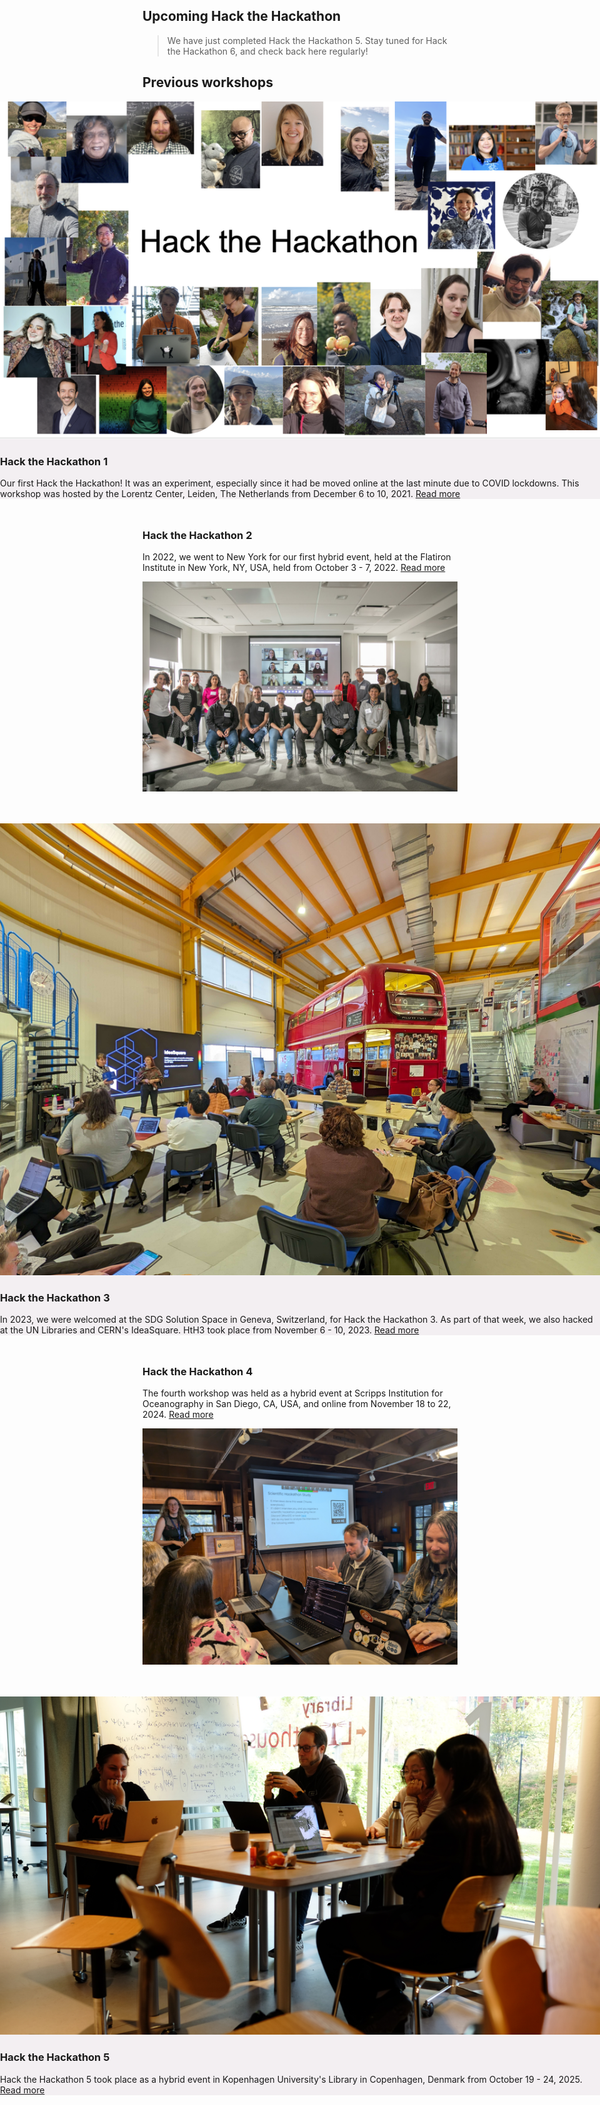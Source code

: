 <!--
.. title: Events
.. slug: events
.. date: 2024-11-21 19:31:58 UTC
.. tags: 
.. category: 
.. link: 
.. description: 
.. type: text
-->


<h2> Upcoming Hack the Hackathon</h2>

> We have just completed Hack the Hackathon 5. Stay tuned for Hack the Hackathon 6, and check back here regularly!


<h2>Previous workshops</h2>

<section class="py-5" id="resources" style="background-color: #f3eff2; margin-left: calc(-50vw + 50%); margin-right: calc(-50vw + 50%); width: 100vw; margin-bottom: 3rem;">
    <div class="container">
        <div class="row">
            <div class="col-md-6">
                    <img src="/images/galleries/mainpage-gallery/hth_impressions61.png" class="card-img-top" alt="Resource 3 Image">
            </div>
            <div class="col-md-6">
                <h3>Hack the Hackathon 1</h3>
                <p>
                  Our first Hack the Hackathon! It was an experiment, especially since it had be moved online at the last minute due to COVID lockdowns.
                  This workshop was hosted by the Lorentz Center, Leiden, The Netherlands from December 6 to 10, 2021. <a href="hth1/index.html">Read more</a>
                </p>
            </div>              
         </div>
    </div>

</section>

<section class="py-5" id="hth2" style="margin-bottom: 3rem;">
    <div class="container">
        <div class="row align-items-center">
            <div class="col-md-6">
                <h3>Hack the Hackathon 2</h3>
                <p> 
                In 2022, we went to New York for our first hybrid event, held at the Flatiron Institute in New York, NY, USA, held from October 3 - 7, 2022. <a href="hth2/index.html">Read more</a>
                </p>
            </div>
            <div class="col-md-6">
                    <img src="/images/galleries/hth2/hth_impressions15.jpg" class="card-img-top" alt="Resource 3 Image">
            </div>
         </div>
    </div>

</section>

<section class="py-5" id="resources" style="background-color: #f3eff2; margin-left: calc(-50vw + 50%); margin-right: calc(-50vw + 50%); width: 100vw; margin-bottom: 3rem;">
    <div class="container">
        <div class="row">
            <div class="col-md-6">
                    <img src="/images/galleries/hth3/hth_impressions46.jpg" class="card-img-top" alt="Resource 3 Image">
            </div>
            <div class="col-md-6">
                <h3>Hack the Hackathon 3</h3>
                <p>
                  In 2023, we were welcomed at the SDG Solution Space in Geneva, Switzerland, for Hack the Hackathon 3. As part of that week, we also hacked at the UN Libraries and CERN's IdeaSquare. HtH3 took place from November 6 - 10, 2023. <a href="hth3/index.html">Read more</a>
                </p>
            </div>
         </div>
    </div>

</section>

<section class="py-5" id="hth2" style="margin-bottom: 3rem;">
    <div class="container">
        <div class="row align-items-center">
            <div class="col-md-6">
                <h3>Hack the Hackathon 4</h3>
                <p> 
                The fourth workshop was held as a hybrid event at Scripps Institution for Oceanography in San Diego, CA, USA, and online from November 18 to 22, 2024.
                <a href="hth4/index.html">Read more</a>
                </p>
            </div>
            <div class="col-md-6">
                    <img src="/images/galleries/hth4/hth_impressions51.jpg" class="card-img-top" alt="Resource 3 Image">
            </div>
         </div>
    </div>

</section>

<section class="py-5" id="resources" style="background-color: #f3eff2; margin-left: calc(-50vw + 50%); margin-right: calc(-50vw + 50%); width: 100vw; margin-bottom: 3rem;">
    <div class="container">
        <div class="row">
            <div class="col-md-6">
                    <img src="/images/galleries/hth5/hth5_impressions1.jpg" class="card-img-top" alt="Resource 3 Image">
            </div>
            <div class="col-md-6">
                <h3>Hack the Hackathon 5</h3>
                <p>
                  Hack the Hackathon 5 took place as a hybrid event in Kopenhagen University's Library in Copenhagen, Denmark from October 19 - 24, 2025. <a href="hth5/index.html">Read more</a>
                </p>
            </div>
         </div>
    </div>

</section>

